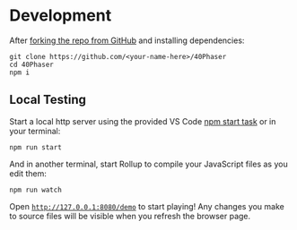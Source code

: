 # Development

After [forking the repo from GitHub](https://help.github.com/articles/fork-a-repo) and installing dependencies:

```
git clone https://github.com/<your-name-here>/40Phaser
cd 40Phaser
npm i
```

## Local Testing

Start a local http server using the provided VS Code [npm start task](https://code.visualstudio.com/docs/editor/tasks) or in your terminal:

```shell
npm run start
```

And in another terminal, start Rollup to compile your JavaScript files as you edit them:

```shell
npm run watch
```

Open [`http://127.0.0.1:8080/demo`](http://127.0.0.1:8080/demo) to start playing!
Any changes you make to source files will be visible when you refresh the browser page.
